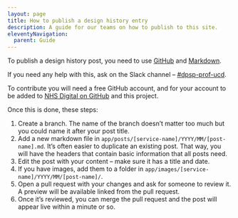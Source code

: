 ```yaml
---
layout: page
title: How to publish a design history entry
description: A guide for our teams on how to publish to this site.
eleventyNavigation:
  parent: Guide
---
```


To publish a design history post, you need to use [GitHub](https://github.com) and [Markdown](https://www.markdownguide.org).

If you need any help with this, ask on the Slack channel – [#dpsp-prof-ucd](https://nhsdigitalcorporate.enterprise.slack.com/archives/C06DGMH1XUN).

To contribute you will need a free GitHub account, and for your account to be added to [NHS Digital on GitHub](http://github.com/NHSDigital/) and this project.

Once this is done, these steps:

1. Create a branch. The name of the branch doesn’t matter too much but you could name it after your post title.
2. Add a new markdown file in `app/posts/[service-name]/YYYY/MM/[post-name].md`. It’s often easier to duplicate an existing post. That way, you will have the headers that contain basic information that all posts need.
3. Edit the post with your content – make sure it has a title and date.
4. If you have images, add them to a folder in `app/images/[service-name]/YYYY/MM/[post-name]/`.
5. Open a pull request with your changes and ask for someone to review it. A preview will be available linked from the pull request.
6. Once it’s reviewed, you can merge the pull request and the post will appear live within a minute or so.
